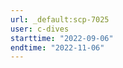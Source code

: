 ```yaml
---
url: _default:scp-7025
user: c-dives
starttime: "2022-09-06"
endtime: "2022-11-06"
---
```

<reserve />